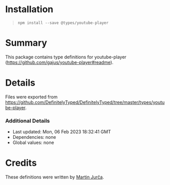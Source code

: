 # Installation
> `npm install --save @types/youtube-player`

# Summary
This package contains type definitions for youtube-player (https://github.com/gajus/youtube-player#readme).

# Details
Files were exported from https://github.com/DefinitelyTyped/DefinitelyTyped/tree/master/types/youtube-player.

### Additional Details
 * Last updated: Mon, 06 Feb 2023 18:32:41 GMT
 * Dependencies: none
 * Global values: none

# Credits
These definitions were written by [Martin Jurča](https://github.com/jurca).
